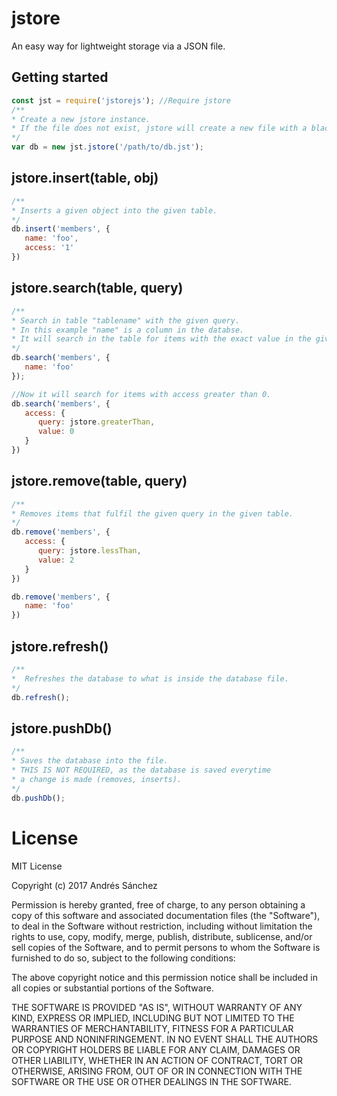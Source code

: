 # jstore
An easy way for lightweight storage via a JSON file.  

## Getting started
```javascript
const jst = require('jstorejs'); //Require jstore
/**
* Create a new jstore instance.
* If the file does not exist, jstore will create a new file with a black JSON.
*/
var db = new jst.jstore('/path/to/db.jst'); 
```

## jstore.insert(table, obj)
```javascript
/**
* Inserts a given object into the given table.
*/
db.insert('members', {
   name: 'foo',
   access: '1'
})
```

## jstore.search(table, query)
```javascript
/**
* Search in table "tablename" with the given query.
* In this example "name" is a column in the databse.
* It will search in the table for items with the exact value in the given column.
*/
db.search('members', {
   name: 'foo'
});

//Now it will search for items with access greater than 0.
db.search('members', {
   access: {
      query: jstore.greaterThan,
      value: 0
   }
})
```

## jstore.remove(table, query)
```javascript
/**
* Removes items that fulfil the given query in the given table.
*/
db.remove('members', {
   access: {
      query: jstore.lessThan,
      value: 2
   }
})

db.remove('members', {
   name: 'foo'
})
```

## jstore.refresh()
```javascript
/**
*  Refreshes the database to what is inside the database file.
*/
db.refresh();
```

## jstore.pushDb()
```javascript
/**
* Saves the database into the file.
* THIS IS NOT REQUIRED, as the database is saved everytime
* a change is made (removes, inserts).
*/
db.pushDb();
```

# License
MIT License

Copyright (c) 2017 Andrés Sánchez

Permission is hereby granted, free of charge, to any person obtaining a copy
of this software and associated documentation files (the "Software"), to deal
in the Software without restriction, including without limitation the rights
to use, copy, modify, merge, publish, distribute, sublicense, and/or sell
copies of the Software, and to permit persons to whom the Software is
furnished to do so, subject to the following conditions:

The above copyright notice and this permission notice shall be included in all
copies or substantial portions of the Software.

THE SOFTWARE IS PROVIDED "AS IS", WITHOUT WARRANTY OF ANY KIND, EXPRESS OR
IMPLIED, INCLUDING BUT NOT LIMITED TO THE WARRANTIES OF MERCHANTABILITY,
FITNESS FOR A PARTICULAR PURPOSE AND NONINFRINGEMENT. IN NO EVENT SHALL THE
AUTHORS OR COPYRIGHT HOLDERS BE LIABLE FOR ANY CLAIM, DAMAGES OR OTHER
LIABILITY, WHETHER IN AN ACTION OF CONTRACT, TORT OR OTHERWISE, ARISING FROM,
OUT OF OR IN CONNECTION WITH THE SOFTWARE OR THE USE OR OTHER DEALINGS IN THE
SOFTWARE.